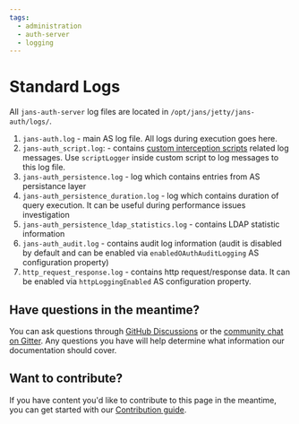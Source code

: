 ```yaml
---
tags:
  - administration
  - auth-server
  - logging
---
```


# Standard Logs

All `jans-auth-server` log files are located in `/opt/jans/jetty/jans-auth/logs/`.

1. `jans-auth.log` - main AS log file. All logs during execution goes here.
1. `jans-auth_script.log`: - contains [custom interception scripts](../../developer/interception-scripts.md) related log messages. Use `scriptLogger` inside custom script to log messages to this log file.
1. `jans-auth_persistence.log` - log which contains entries from AS persistance layer 
1. `jans-auth_persistence_duration.log` - log which contains duration of query execution. It can be useful during performance issues investigation 
1. `jans-auth_persistence_ldap_statistics.log` - contains LDAP statistic information 
1. `jans-auth_audit.log` - contains audit log information (audit is disabled by default and can be enabled via `enabledOAuthAuditLogging` AS configuration property) 
1. `http_request_response.log` - contains http request/response data. It can be enabled via `httpLoggingEnabled` AS configuration property.

## Have questions in the meantime?

You can ask questions through [GitHub Discussions](https://github.com/JanssenProject/jans/discussions) or the [community chat on Gitter](https://gitter.im/JanssenProject/Lobby). Any questions you have will help determine what information our documentation should cover.

## Want to contribute?

If you have content you'd like to contribute to this page in the meantime, you can get started with our [Contribution guide](https://docs.jans.io/head/CONTRIBUTING/).